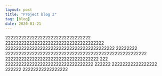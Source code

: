 ```yaml
---
layout: post
title: "Project blog 2"
tag: [blog]
date: 2020-01-21
---
```

22222222222222222222222222222222 2222222222222222222222222222222222222 22222222222222222222222222222222222222222 22222222 22222222222222222222222222222222222222222222222222222 22222222222222222222222222222222222 222 222222222222222222222222222222222 222222 22222222222222222 222222 22222222222222222
